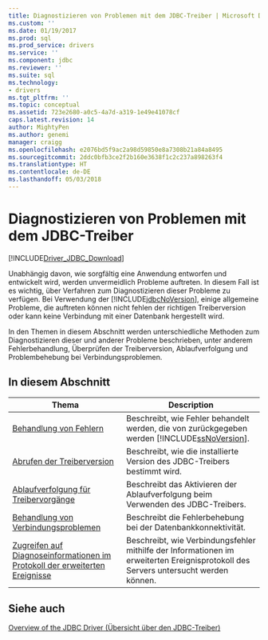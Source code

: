 ```yaml
---
title: Diagnostizieren von Problemen mit dem JDBC-Treiber | Microsoft Docs
ms.custom: ''
ms.date: 01/19/2017
ms.prod: sql
ms.prod_service: drivers
ms.service: ''
ms.component: jdbc
ms.reviewer: ''
ms.suite: sql
ms.technology:
- drivers
ms.tgt_pltfrm: ''
ms.topic: conceptual
ms.assetid: 723e2680-a0c5-4a7d-a319-1e49e41078cf
caps.latest.revision: 14
author: MightyPen
ms.author: genemi
manager: craigg
ms.openlocfilehash: e2076bd5f9ac2a98d59850e8a7308b21a84a8495
ms.sourcegitcommit: 2ddc0bfb3ce2f2b160e3638f1c2c237a898263f4
ms.translationtype: HT
ms.contentlocale: de-DE
ms.lasthandoff: 05/03/2018
---
```

# <a name="diagnosing-problems-with-the-jdbc-driver"></a>Diagnostizieren von Problemen mit dem JDBC-Treiber
[!INCLUDE[Driver_JDBC_Download](../../includes/driver_jdbc_download.md)]

  Unabhängig davon, wie sorgfältig eine Anwendung entworfen und entwickelt wird, werden unvermeidlich Probleme auftreten. In diesem Fall ist es wichtig, über Verfahren zum Diagnostizieren dieser Probleme zu verfügen. Bei Verwendung der [!INCLUDE[jdbcNoVersion](../../includes/jdbcnoversion_md.md)], einige allgemeine Probleme, die auftreten können nicht fehlen der richtigen Treiberversion oder kann keine Verbindung mit einer Datenbank hergestellt wird.  
  
 In den Themen in diesem Abschnitt werden unterschiedliche Methoden zum Diagnostizieren dieser und anderer Probleme beschrieben, unter anderem Fehlerbehandlung, Überprüfen der Treiberversion, Ablaufverfolgung und Problembehebung bei Verbindungsproblemen.  
  
## <a name="in-this-section"></a>In diesem Abschnitt  
  
|Thema|Description|  
|-----------|-----------------|  
|[Behandlung von Fehlern](../../connect/jdbc/handling-errors.md)|Beschreibt, wie Fehler behandelt werden, die von zurückgegeben werden [!INCLUDE[ssNoVersion](../../includes/ssnoversion_md.md)].|  
|[Abrufen der Treiberversion](../../connect/jdbc/getting-the-driver-version.md)|Beschreibt, wie die installierte Version des JDBC-Treibers bestimmt wird.|  
|[Ablaufverfolgung für Treibervorgänge](../../connect/jdbc/tracing-driver-operation.md)|Beschreibt das Aktivieren der Ablaufverfolgung beim Verwenden des JDBC-Treibers.|  
|[Behandlung von Verbindungsproblemen](../../connect/jdbc/troubleshooting-connectivity.md)|Beschreibt die Fehlerbehebung bei der Datenbankkonnektivität.|  
|[Zugreifen auf Diagnoseinformationen im Protokoll der erweiterten Ereignisse](../../connect/jdbc/accessing-diagnostic-information-in-the-extended-events-log.md)|Beschreibt, wie Verbindungsfehler mithilfe der Informationen im erweiterten Ereignisprotokoll des Servers untersucht werden können.|  
  
## <a name="see-also"></a>Siehe auch  
 [Overview of the JDBC Driver (Übersicht über den JDBC-Treiber)](../../connect/jdbc/overview-of-the-jdbc-driver.md)  
  
  
